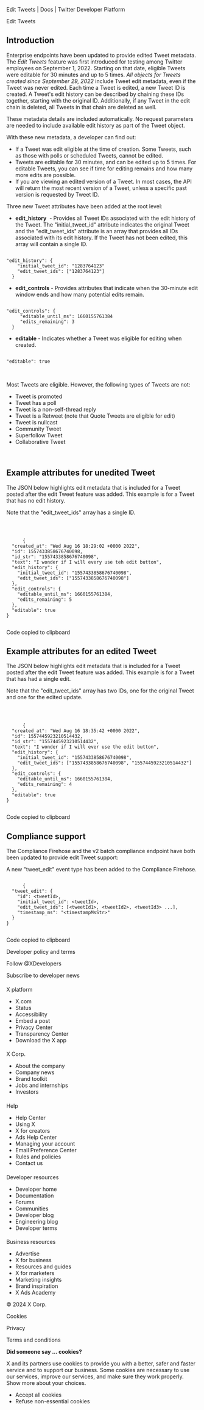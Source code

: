 



Edit Tweets | Docs | Twitter Developer Platform 





































































































Edit Tweets



Introduction
------------


Enterprise endpoints have been updated to provide edited Tweet metadata. The *Edit Tweets* feature was first introduced for testing among Twitter employees on September 1, 2022. Starting on that date, eligible Tweets were editable for 30 minutes and up to 5 times. *All objects for Tweets created since September 29, 2022* include Tweet edit metadata, even if the Tweet was never edited. Each time a Tweet is edited, a new Tweet ID is created. A Tweet's edit history can be described by chaining these IDs together, starting with the original ID. Additionally, if any Tweet in the edit chain is deleted, all Tweets in that chain are deleted as well. 


These metadata details are included automatically. No request parameters are needed to include available edit history as part of the Tweet object. 


With these new metadata, a developer can find out:


* If a Tweet was edit eligible at the time of creation. Some Tweets, such as those with polls or scheduled Tweets, cannot be edited.
* Tweets are editable for 30 minutes, and can be edited up to 5 times. For editable Tweets, you can see if time for editing remains and how many more edits are possible.
* If you are viewing an edited version of a Tweet. In most cases, the API will return the most recent version of a Tweet, unless a specific past version is requested by Tweet ID.


Three new Tweet attributes have been added at the root level:


* **edit\_history**  - Provides all Tweet IDs associated with the edit history of the Tweet. The "initial\_tweet\_id" attribute indicates the original Tweet and the "edit\_tweet\_ids" attribute is an array that provides all IDs associated with its edit history. If the Tweet has not been edited, this array will contain a single ID.


```

"edit_history": {
    "initial_tweet_id": "1283764123"
    "edit_tweet_ids": ["1283764123"]
  }

```

- **edit\_controls** - Provides attributes that indicate when the 30-minute edit window ends and how many potential edits remain.


```

"edit_controls": {  
     "editable_until_ms": 1660155761384
     "edits_remaining": 3   
  }

```

- **editable** - Indicates whether a Tweet was eligible for editing when created.


```

"editable": true

```

 


Most Tweets are eligible. However, the following types of Tweets are not: 


* Tweet is promoted
* Tweet has a poll
* Tweet is a non-self-thread reply
* Tweet is a Retweet (note that Quote Tweets are eligible for edit)
* Tweet is nullcast
* Community Tweet
* Superfollow Tweet
* Collaborative Tweet


 


Example attributes for unedited Tweet
-------------------------------------


The JSON below highlights edit metadata that is included for a Tweet posted after the edit Tweet feature was added. This example is for a Tweet that has no edit history. 


Note that the "edit\_tweet\_ids" array has a single ID. 


 












```

      {
  "created_at": "Wed Aug 16 18:29:02 +0000 2022",
  "id": 1557433858676740098,
  "id_str": "1557433858676740098",
  "text": "I wonder if I will every use teh edit button",
  "edit_history": {
    "initial_tweet_id": "1557433858676740098",
    "edit_tweet_ids": ["1557433858676740098"]
  },
  "edit_controls": {
    "editable_until_ms": 1660155761384,
    "edits_remaining": 5
  },
  "editable": true
}
    
```





Code copied to clipboard








Example attributes for an edited Tweet
--------------------------------------


The JSON below highlights edit metadata that is included for a Tweet posted after the edit Tweet feature was added. This example is for a Tweet that has had a single edit. 


Note that the "edit\_tweet\_ids" array has two IDs, one for the original Tweet and one for the edited update. 


 












```

      {
  "created_at": "Wed Aug 16 18:35:42 +0000 2022",
  "id": 1557445923210514432,
  "id_str": "1557445923210514432",
  "text": "I wonder if I will ever use the edit button",
  "edit_history": {
    "initial_tweet_id": "1557433858676740098",
    "edit_tweet_ids": ["1557433858676740098", "1557445923210514432"]
  },
  "edit_controls": {
    "editable_until_ms": 1660155761384,
    "edits_remaining": 4
  },
  "editable": true
}
    
```





Code copied to clipboard








Compliance support
------------------


The Compliance Firehose and the v2 batch compliance endpoint have both been updated to provide edit Tweet support: 


A new "tweet\_edit" event type has been added to the Compliance Firehose. 












```

      {
  "tweet_edit": {
    "id": <tweetId>,
    "initial_tweet_id": <tweetId>,
    "edit_tweet_ids": [<tweetId1>, <tweetId2>, <tweetId3> ...],
    "timestamp_ms": "<timestampMsStr>"
  }
}
    
```





Code copied to clipboard





















Developer policy and terms


Follow @XDevelopers


Subscribe to developer news












#### 
 X platform


* X.com
* Status
* Accessibility
* Embed a post
* Privacy Center
* Transparency Center
* Download the X app




#### 
 X Corp.


* About the company
* Company news
* Brand toolkit
* Jobs and internships
* Investors




#### 
 Help


* Help Center
* Using X
* X for creators
* Ads Help Center
* Managing your account
* Email Preference Center
* Rules and policies
* Contact us




#### 
 Developer resources


* Developer home
* Documentation
* Forums
* Communities
* Developer blog
* Engineering blog
* Developer terms




#### 
 Business resources


* Advertise
* X for business
* Resources and guides
* X for marketers
* Marketing insights
* Brand inspiration
* X Ads Academy









 © 2024 X Corp.
 


Cookies


Privacy


Terms and conditions






















**Did someone say … cookies?**  
  


 X and its partners use cookies to provide you with a better, safer and
 faster service and to support our business. Some cookies are necessary to use
 our services, improve our services, and make sure they work properly.
 Show more about your choices.


 




* Accept all cookies
* Refuse non-essential cookies















